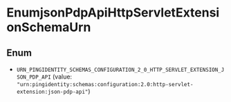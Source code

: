 

# EnumjsonPdpApiHttpServletExtensionSchemaUrn

## Enum


* `URN_PINGIDENTITY_SCHEMAS_CONFIGURATION_2_0_HTTP_SERVLET_EXTENSION_JSON_PDP_API` (value: `"urn:pingidentity:schemas:configuration:2.0:http-servlet-extension:json-pdp-api"`)



